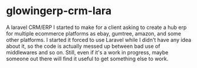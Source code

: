 # glowingerp-crm-lara
A laravel CRM/ERP I started to make for a client asking to create a hub erp for multiple ecommerce platforms as ebay, gumtree, amazon, and some other platforms. I started it forced to use Laravel while I didn't have any idea about it, so the code is actually messed up between bad use of middlewares and so on. Still, even if it's a work in progress, maybe someone out there will find it useful to get something else to work.
